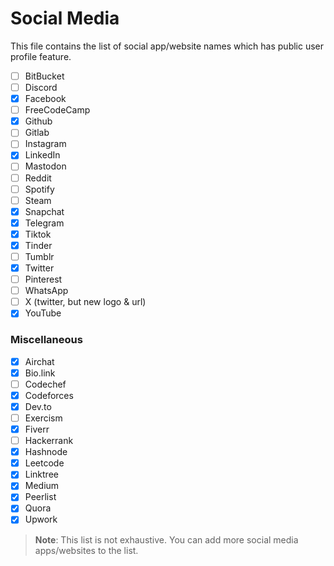 # Social Media

This file contains the list of social app/website names which has public user profile feature.

-   [ ] BitBucket
-   [ ] Discord
-   [x] Facebook
-   [ ] FreeCodeCamp
-   [x] Github
-   [ ] Gitlab
-   [ ] Instagram
-   [x] LinkedIn
-   [ ] Mastodon
-   [ ] Reddit
-   [ ] Spotify
-   [ ] Steam
-   [x] Snapchat
-   [x] Telegram
-   [x] Tiktok
-   [x] Tinder
-   [ ] Tumblr
-   [x] Twitter
-   [ ] Pinterest
-   [ ] WhatsApp
-   [ ] X (twitter, but new logo & url)
-   [x] YouTube

### Miscellaneous

-   [x] Airchat
-   [x] Bio.link
-   [ ] Codechef
-   [x] Codeforces
-   [x] Dev.to
-   [ ] Exercism
-   [x] Fiverr
-   [ ] Hackerrank
-   [x] Hashnode
-   [x] Leetcode
-   [x] Linktree
-   [x] Medium
-   [x] Peerlist
-   [x] Quora
-   [x] Upwork

> **Note**: This list is not exhaustive. You can add more social media apps/websites to the list.
